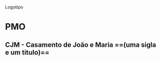Logotipo
# PMO

## CJM - Casamento de João e Maria ==(uma sigla e um titulo)==


<!--stackedit_data:
eyJoaXN0b3J5IjpbLTEwMTQxOTc1NzFdfQ==
-->